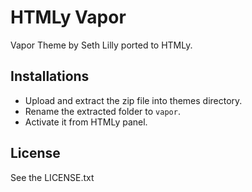 # HTMLy Vapor
Vapor Theme by Seth Lilly ported to HTMLy.

## Installations 
 -  Upload and extract the zip file into themes directory.
 -  Rename the extracted folder to `vapor`.
 -  Activate it from HTMLy panel.

## License

See the LICENSE.txt
